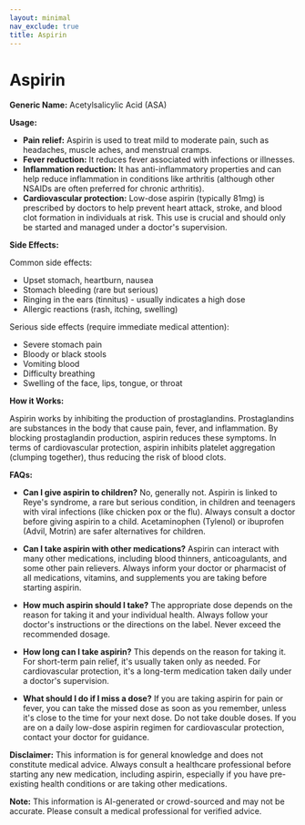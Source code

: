 ```yaml
---
layout: minimal
nav_exclude: true
title: Aspirin
---
```


# Aspirin

**Generic Name:** Acetylsalicylic Acid (ASA)

**Usage:**

* **Pain relief:** Aspirin is used to treat mild to moderate pain, such as headaches, muscle aches, and menstrual cramps.
* **Fever reduction:** It reduces fever associated with infections or illnesses.
* **Inflammation reduction:**  It has anti-inflammatory properties and can help reduce inflammation in conditions like arthritis (although other NSAIDs are often preferred for chronic arthritis).
* **Cardiovascular protection:**  Low-dose aspirin (typically 81mg) is prescribed by doctors to help prevent heart attack, stroke, and blood clot formation in individuals at risk. This use is crucial and should only be started and managed under a doctor's supervision.

**Side Effects:**

Common side effects:

* Upset stomach, heartburn, nausea
* Stomach bleeding (rare but serious)
* Ringing in the ears (tinnitus) - usually indicates a high dose
* Allergic reactions (rash, itching, swelling)


Serious side effects (require immediate medical attention):

* Severe stomach pain
* Bloody or black stools
* Vomiting blood
* Difficulty breathing
* Swelling of the face, lips, tongue, or throat


**How it Works:**

Aspirin works by inhibiting the production of prostaglandins. Prostaglandins are substances in the body that cause pain, fever, and inflammation. By blocking prostaglandin production, aspirin reduces these symptoms.  In terms of cardiovascular protection, aspirin inhibits platelet aggregation (clumping together), thus reducing the risk of blood clots.

**FAQs:**

* **Can I give aspirin to children?**  No, generally not.  Aspirin is linked to Reye's syndrome, a rare but serious condition, in children and teenagers with viral infections (like chicken pox or the flu).  Always consult a doctor before giving aspirin to a child.  Acetaminophen (Tylenol) or ibuprofen (Advil, Motrin) are safer alternatives for children.

* **Can I take aspirin with other medications?**  Aspirin can interact with many other medications, including blood thinners, anticoagulants, and some other pain relievers.  Always inform your doctor or pharmacist of all medications, vitamins, and supplements you are taking before starting aspirin.

* **How much aspirin should I take?**  The appropriate dose depends on the reason for taking it and your individual health. Always follow your doctor's instructions or the directions on the label.  Never exceed the recommended dosage.

* **How long can I take aspirin?**  This depends on the reason for taking it. For short-term pain relief, it's usually taken only as needed.  For cardiovascular protection, it's a long-term medication taken daily under a doctor's supervision.

* **What should I do if I miss a dose?**  If you are taking aspirin for pain or fever, you can take the missed dose as soon as you remember, unless it's close to the time for your next dose.  Do not take double doses. If you are on a daily low-dose aspirin regimen for cardiovascular protection, contact your doctor for guidance.


**Disclaimer:** This information is for general knowledge and does not constitute medical advice. Always consult a healthcare professional before starting any new medication, including aspirin, especially if you have pre-existing health conditions or are taking other medications.


**Note:** This information is AI-generated or crowd-sourced and may not be accurate. Please consult a medical professional for verified advice.
